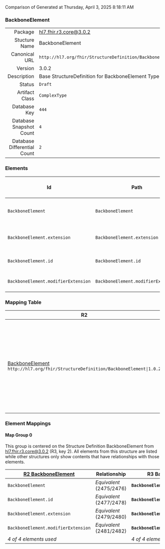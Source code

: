 Comparison of 
Generated at Thursday, April 3, 2025 8:18:11 AM

### BackboneElement

|      |     |
| ---: | --- |
| Package | hl7.fhir.r3.core@3.0.2 |
| Stucture Name | BackboneElement |
| Canonical URL | `http://hl7.org/fhir/StructureDefinition/BackboneElement` |
| Version | 3.0.2 |
| Description | Base StructureDefinition for BackboneElement Type |
| Status | `Draft` |
| Artifact Class | `ComplexType` |
| Database Key | `444` |
| Database Snapshot Count | `4` |
| Database Differential Count | `2` |

### Elements

| Id | Path | Name | Base Path | Short | Cardinality | Collated Type | Binding Strength | Binding Value Set |
| -- | ---- | ---- | --------- | ----- | ----------- | ------------- | ---------------- | ----------------- |
| `BackboneElement` | `BackboneElement` | `BackboneElement` | BackboneElement | Base for elements defined inside a resource | 0..* | BackboneElement |  |  |
| `BackboneElement.extension` | `BackboneElement.extension` | `extension` | Element.extension | Additional Content defined by implementations | 0..* | Extension |  |  |
| `BackboneElement.id` | `BackboneElement.id` | `id` | Element.id | xml:id (or equivalent in JSON) | 0..1 | id |  |  |
| `BackboneElement.modifierExtension` | `BackboneElement.modifierExtension` | `modifierExtension` |  | Extensions that cannot be ignored | 0..* | Extension |  |  |
### Mapping Table

| R2 | Comparison | R3 | Comparison | R4 | Comparison | R4B | Comparison | R5
| --- | --- | --- | --- | --- | --- | --- | --- | ---
| [BackboneElement](/docs/R2/ComplexTypes/BackboneElement.md)<br/> `http://hl7.org/fhir/StructureDefinition/BackboneElement\|1.0.2` | →→→→→→→<br/>`Equivalent`<br/>- DBKey: `1291`<br/>- Reviewed: `n/a`<br/>- By: `n/a`<br/>→→→→→→→<hr/>←←←←←←←<br/>`Equivalent`<br/>- DBKey: `1292`<br/>- Reviewed: `n/a`<br/>- By: `n/a`<br/>←←←←←←←| [BackboneElement](/docs/R3/ComplexTypes/BackboneElement.md)<br/> `http://hl7.org/fhir/StructureDefinition/BackboneElement\|3.0.2` | →→→→→→→<br/>`Equivalent`<br/>- DBKey: `1299`<br/>- Reviewed: `n/a`<br/>- By: `n/a`<br/>→→→→→→→<hr/>←←←←←←←<br/>`Equivalent`<br/>- DBKey: `1300`<br/>- Reviewed: `n/a`<br/>- By: `n/a`<br/>←←←←←←←| [BackboneElement](/docs/R4/ComplexTypes/BackboneElement.md)<br/> `http://hl7.org/fhir/StructureDefinition/BackboneElement\|4.0.1` | →→→→→→→<br/>`Equivalent`<br/>- DBKey: `1315`<br/>- Reviewed: `n/a`<br/>- By: `n/a`<br/>→→→→→→→<hr/>←←←←←←←<br/>`Equivalent`<br/>- DBKey: `1316`<br/>- Reviewed: `n/a`<br/>- By: `n/a`<br/>←←←←←←←| [BackboneElement](/docs/R4B/ComplexTypes/BackboneElement.md)<br/> `http://hl7.org/fhir/StructureDefinition/BackboneElement\|4.3.0` | →→→→→→→<br/>`Equivalent`<br/>- DBKey: `1647`<br/>- Reviewed: `n/a`<br/>- By: `n/a`<br/>→→→→→→→<hr/>←←←←←←←<br/>`Equivalent`<br/>- DBKey: `1648`<br/>- Reviewed: `n/a`<br/>- By: `n/a`<br/>←←←←←←←| [BackboneElement](/docs/R5/ComplexTypes/BackboneElement.md)<br/> `http://hl7.org/fhir/StructureDefinition/BackboneElement\|5.0.0` 

### Element Mappings


#### Map Group 0

This group is centered on the Structure Definition BackboneElement from hl7.fhir.r3.core@3.0.2 (R3, key 2).
All elements from this structure are listed while other structures only show contents that have relationships with those elements.

| [R2 BackboneElement](/docs/R2/ComplexTypes/BackboneElement.md)| Relationship | R3 BackboneElement| Relationship | [R4 BackboneElement](/docs/R4/ComplexTypes/BackboneElement.md)| Relationship | [R4B BackboneElement](/docs/R4B/ComplexTypes/BackboneElement.md)| Relationship | [R5 BackboneElement](/docs/R5/ComplexTypes/BackboneElement.md)
| --- | --- | --- | --- | --- | --- | --- | --- | ---
| `BackboneElement`| _Equivalent_<br/>(2475/2476)| **`BackboneElement`**| _Equivalent_<br/>(9204/9205)| `BackboneElement`| _Equivalent_<br/>(20554/20555)| `BackboneElement`| _Equivalent_<br/>(35671/35672)| `BackboneElement`
| `BackboneElement.id`| _Equivalent_<br/>(2477/2478)| **`BackboneElement.id`**| _Equivalent_<br/>(9206/9207)| `BackboneElement.id`| _Equivalent_<br/>(20556/20557)| `BackboneElement.id`| _Equivalent_<br/>(35673/35674)| `BackboneElement.id`
| `BackboneElement.extension`| _Equivalent_<br/>(2479/2480)| **`BackboneElement.extension`**| _Equivalent_<br/>(9208/9209)| `BackboneElement.extension`| _Equivalent_<br/>(20558/20559)| `BackboneElement.extension`| _Equivalent_<br/>(35675/35676)| `BackboneElement.extension`
| `BackboneElement.modifierExtension`| _Equivalent_<br/>(2481/2482)| **`BackboneElement.modifierExtension`**| _Equivalent_<br/>(9210/9211)| `BackboneElement.modifierExtension`| _Equivalent_<br/>(20560/20561)| `BackboneElement.modifierExtension`| _Equivalent_<br/>(35677/35678)| `BackboneElement.modifierExtension`
| *4 of 4 elements used* | | *4 of 4 elements used* | | *4 of 4 elements used* | | *4 of 4 elements used* | | *4 of 4 elements used* 

